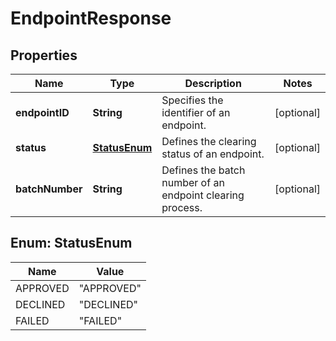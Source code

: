 
# EndpointResponse

## Properties
Name | Type | Description | Notes
------------ | ------------- | ------------- | -------------
**endpointID** | **String** | Specifies the identifier of an endpoint. |  [optional]
**status** | [**StatusEnum**](#StatusEnum) | Defines the clearing status of an endpoint. |  [optional]
**batchNumber** | **String** | Defines the batch number of an endpoint clearing process. |  [optional]


<a name="StatusEnum"></a>
## Enum: StatusEnum
Name | Value
---- | -----
APPROVED | &quot;APPROVED&quot;
DECLINED | &quot;DECLINED&quot;
FAILED | &quot;FAILED&quot;



